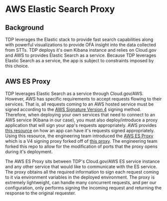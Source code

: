 # AWS Elastic Search Proxy

## Background
TDP leverages the Elastic stack to provide fast search capabilities along with powerful visualizations to provide OFA insight into the data collected from STTs. TDP deploys it's own Kibana instance and relies on Cloud.gov and AWS to provides Elastic Search as a service. Because TDP leverages Elastic Search as a service, the app is subject to constraints imposed by this choice.

## AWS ES Proxy
TDP leverages Elastic Search as a service through Cloud.gov/AWS. However, AWS has specific requirements to accept requests flowing to their services. That is, all requests coming to an AWS hosted service must be signed according to the [AWS Signature Version 4](https://docs.aws.amazon.com/AmazonS3/latest/API/sig-v4-authenticating-requests.html) signing method. Therefore, when deploying your own services that need to connect to an AWS service (Kibana in our case), you must also deploy/introduce a proxy application that will sign your app's requests appropriately. AWS provides [this resource](https://aws.amazon.com/blogs/security/how-to-control-access-to-your-amazon-elasticsearch-service-domain/) on how an app can have it's requests signed appropriately. Using this resource, the engineering team introduced the [AWS ES Proxy](https://github.com/raft-tech/aws-es-proxy) which is a V4 signing proxy forked off of [this proxy](https://github.com/abutaha/aws-es-proxy). The engineering team forked this repo to allow for the modification of ports that the proxy opens during it's deployment.

The AWS ES Proxy sits between TDP's Cloud.gov/AWS ES service instance and any other service that would like to communicate with the ES service. The proxy obtains all the required information to sign each request coming to it via environment variables in the deployed environment. The proxy is extremely lightweight, can handle many concurrent requests, and per our configuration, only performs signing the incoming request and returning the response to the original requester.



